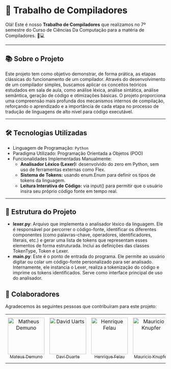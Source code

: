 # 🚀 Trabalho de Compiladores

Olá! Este é nosso **Trabalho de Compiladores** que realizamos no 7º semestre do Curso de Ciências Da Computação para a matéria de Compiladores. 🧠💻

---

## 📚 Sobre o Projeto

Este projeto tem como objetivo demonstrar, de forma prática, as etapas clássicas do funcionamento de um compilador. Através do desenvolvimento de um compilador simples, buscamos aplicar os conceitos teóricos estudados em sala de aula, como análise léxica, análise sintática, análise semântica, geração de código e otimizações básicas. O projeto proporciona uma compreensão mais profunda dos mecanismos internos de compilação, reforçando o aprendizado e a importância de cada etapa no processo de tradução de linguagens de alto nível para código executável.

---

## 🛠️ Tecnologias Utilizadas

- Linguagem de Programação: `Python` 
- Paradigma Utilizado: Programação Orientada a Objetos (POO)
- Funcionalidades Implementadas Manualmente:
  - **Analisador Léxico (Lexer):** desenvolvido do zero em Python, sem uso de ferramentas externas como Flex.
  - **Sistema de Tokens:** usando enum.Enum para definir os tipos de tokens da linguagem.
  - **Leitura Interativa de Código:**  via input() para permitir que o usuário insira seu próprio código fonte em tempo real.

---

## 📂 Estrutura do Projeto
- **lexer.py**: Arquivo que implementa o analisador léxico da linguagem. Ele é responsável por percorrer o código-fonte, identificar os diferentes componentes (como palavras-chave, operadores, identificadores, literais, etc.) e gerar uma lista de tokens que representam esses elementos de forma estruturada. Inclui as definições das classes TokenType, Token e Lexer.
- **main.py**: Este é o ponto de entrada do programa. Ele permite ao usuário digitar ou colar um código-fonte personalizado para ser analisado. Internamente, ele instancia o Lexer, realiza a tokenização do código e imprime os tokens identificados. Serve como interface principal de uso do analisador.
 
## 🤝 Colaboradores

Agradecemos às seguintes pessoas que contribuíram para este projeto:

<table>
  <tr>
    <td align="center">
      <a href="https://github.com/Demuno">
        <img loading="lazy" src="https://github.com/Demuno.png" width="115" alt="Matheus Demuno">
        <br>
        <sub>Mateus Demuno</sub>
      </a>
    </td>
    <td align="center">
      <a href="https://github.com/daviduarts">
        <img loading="lazy" src="https://github.com/daviduarts.png" width="115" alt="David Uarts">
        <br>
        <sub>Davi Duarte</sub>
      </a>
    </td>
    <td align="center">
      <a href="https://github.com/HenriqueFelau">
        <img loading="lazy" src="https://github.com/HenriqueFelau.png" width="115" alt="Henrique Felau">
        <br>
        <sub>Henrique Felau</sub>
      </a>
    </td>
    <td align="center">
      <a href="https://github.com/MauricioKnupfer">
        <img loading="lazy" src="https://github.com/MauricioKnupfer.png" width="115" alt="Mauricio Knupfer">
        <br>
        <sub>Mauricio Knupfer</sub>
      </a>
    </td>
    <td align="center">
      <a href="https://github.com/nicktim">
        <img loading="lazy" src="https://github.com/nicktim.png" width="115" alt="Nick Tim">
        <br>
        <sub>Nicolas Costa</sub>
      </a>
    </td>
    <td align="center">
      <a href="https://github.com/vivikamizono">
        <img loading="lazy" src="https://avatars.githubusercontent.com/u/101277316?v=4" width="115" alt="Vitória Magar Kamizono">
        <br>
        <sub>Vitória Magar Kamizono</sub>
      </a>
    </td>
  </tr>
</table>


